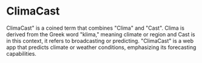 # ClimaCast
ClimaCast" is a coined term that combines "Clima" and "Cast". Clima is derived from the Greek word "klima," meaning climate or region and Cast is in this context, it refers to broadcasting or predicting. "ClimaCast" is a web app that  predicts climate or weather conditions, emphasizing its forecasting capabilities. 
